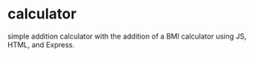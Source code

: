 # calculator
simple addition calculator with the addition of a BMI calculator using JS, HTML, and Express.

